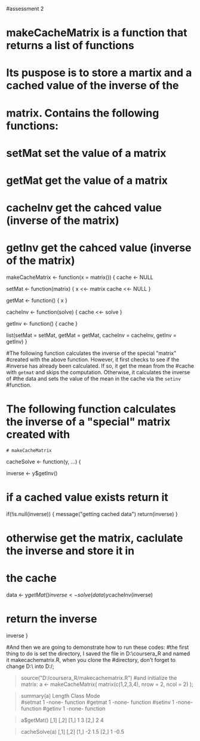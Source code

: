 #assessment 2
<!-- -->

   # makeCacheMatrix is a function that returns a list of functions
# Its puspose is to store a martix and a cached value of the inverse of the 
# matrix. Contains the following functions:
# setMat      set the value of a matrix
# getMat      get the value of a matrix
# cacheInv   get the cahced value (inverse of the matrix)
# getInv     get the cahced value (inverse of the matrix)
makeCacheMatrix <- function(x = matrix()) {
  cache <- NULL
  
  setMat <- function(matrix) {
    x <<- matrix
    cache <<- NULL
  }
  
  getMat <- function() {
    x
  }
  
  cacheInv <- function(solve) {
    cache <<- solve
  }
  

  getInv <- function() {
    cache
  }
  
  list(setMat = setMat, getMat = getMat, cacheInv = cacheInv, getInv = getInv)
}


#The following function calculates the inverse of the special "matrix"
#created with the above function. However, it first checks to see if the
#inverse has already been calculated. If so, it get the mean from the
#cache with `getmat` and skips the computation. Otherwise, it calculates the inverse of
#the data and sets the value of the mean in the cache via the `setinv`
#function.
 # The following function calculates the inverse of a "special" matrix created with 
    # makeCacheMatrix
cacheSolve <- function(y, ...) {

  inverse <- y$getInv()
  # if a cached value exists return it
  if(!is.null(inverse)) {
    message("getting cached data")
    return(inverse)
  }
  # otherwise get the matrix, caclulate the inverse and store it in
  # the cache
  data <- y$getMat()
  inverse <- solve(data)
  y$cacheInv(inverse)
  
  # return the inverse
  inverse
}
   

#And then we are going to demonstrate how to run these codes:
#the first thing to do is set the directory, I saved the file in D:\coursera_R and named it makecachematrix.R, when you clone the #directory, don't forget to change D:\ into D:/;
> source("D:/coursera_R/makecachematrix.R")
#and initialize the matrix:
 a <- makeCacheMatrix( matrix(c(1,2,3,4), nrow = 2, ncol = 2) );

> summary(a)
       Length Class  Mode    
#setmat 1      -none- function
#getmat 1      -none- function
#setinv 1      -none- function
#getinv 1      -none- function

> a$getMat()
     [,1] [,2]
[1,]    1    3
[2,]    2    4

> cacheSolve(a)
     [,1] [,2]
[1,]   -2  1.5
[2,]    1 -0.5

